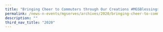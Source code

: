 ```yaml
---
title: "Bringing Cheer to Commuters through Our Creations #MGSBlessings"
permalink: /news-n-events/mgserves/archives/2020/bringing-cheer-to-commuters-through-our-creations-mgsblessings/
description: ""
third_nav_title: "2020"
---
```

